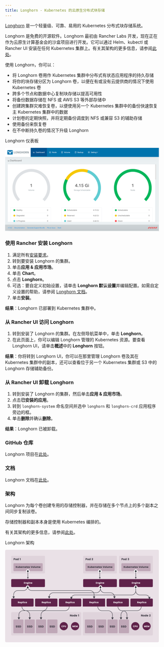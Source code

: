 ```yaml
---
title: Longhorn - Kubernetes 的云原生分布式块存储
---
```


[Longhorn](https://longhorn.io/) 是一个轻量级、可靠、易用的 Kubernetes 分布式块存储系统。

Longhorn 是免费的开源软件。Longhorn 最初由 Rancher Labs 开发，现在正在作为云原生计算基金会的沙盒项目进行开发。它可以通过 Helm、kubectl 或 Rancher UI 安装在任何 Kubernetes 集群上。有关其架构的更多信息，请参阅[此处](https://longhorn.io/docs/latest/concepts/)。

使用 Longhorn，你可以：

- 将 Longhorn 卷用作 Kubernetes 集群中分布式有状态应用程序的持久存储
- 将你的块存储分区为 Longhorn 卷，以便在有或没有云提供商的情况下使用 Kubernetes 卷
- 跨多个节点和数据中心复制块存储以提高可用性
- 将备份数据存储在 NFS 或 AWS S3 等外部存储中
- 创建跨集群灾难恢复卷，以便使用另一个 Kubernetes 集群中的备份快速恢复主 Kubernetes 集群中的数据
- 计划卷的定期快照，并将定期备份调度到 NFS 或兼容 S3 的辅助存储
- 使用备份来恢复卷
- 在不中断持久卷的情况下升级 Longhorn

<figcaption>Longhorn 仪表板</figcaption>

![Longhorn 仪表板](/img/longhorn-screenshot.png)

### 使用 Rancher 安装 Longhorn

1. 满足所有[安装要求](https://longhorn.io/docs/latest/deploy/install/#installation-requirements)。
1. 转到要安装 Longhorn 的集群。
1. 单击**应用 & 应用市场**。
1. 单击 **Chart**。
1. 点击 **Longhorn**。
1. 可选：要自定义初始设置，请单击 **Longhorn 默认设置**并编辑配置。如需自定义设置的帮助，请参阅 [Longhorn 文档](https://longhorn.io/docs/latest/references/settings/)。
1. 单击**安装**。

**结果**：Longhorn 已部署到 Kubernetes 集群中。

### 从 Rancher UI 访问 Longhorn

1. 转到安装了 Longhorn 的集群。在左侧导航菜单中，单击 **Longhorn**。
1. 在此页面上，你可以编辑 Longhorn 管理的 Kubernetes 资源。要查看 Longhorn UI，请单击**概述**中的 **Longhorn** 按钮。

**结果**：你将转到 Longhorn UI，你可以在那里管理 Longhorn 卷及其在 Kubernetes 集群中的副本，还可以查看位于另一个 Kubernetes 集群或 S3 中的 Longhorn 存储辅助备份。

### 从 Rancher UI 卸载 Longhorn

1. 转到安装了 Longhorn 的集群，然后单击**应用 & 应用市场**。
1. 点击**已安装的应用**。
1. 转到 `longhorn-system` 命名空间并选中 `longhorn` 和 `longhorn-crd` 应用程序旁边的框。
1. 单击**删除**并确认**删除**。

**结果**：Longhorn 已被卸载。

### GitHub 仓库

Longhorn 项目在[此处](https://github.com/longhorn/longhorn)。

### 文档

Longhorn 文档在[此处](https://longhorn.io/docs/)。

### 架构

Longhorn 为每个卷创建专用的存储控制器，并在存储在多个节点上的多个副本之间同步复制该卷。

存储控制器和副本本身是使用 Kubernetes 编排的。

有关其架构的更多信息，请参阅[此处](https://longhorn.io/docs/latest/concepts/)。

<figcaption>Longhorn 架构</figcaption>

![Longhorn 架构](/img/longhorn-architecture.svg)
